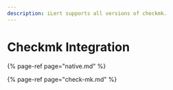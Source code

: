 ```yaml
---
description: iLert supports all versions of checkmk.
---
```


# Checkmk Integration

{% page-ref page="native.md" %}

{% page-ref page="check-mk.md" %}



